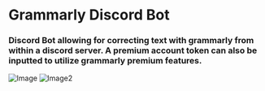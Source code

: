# Grammarly Discord Bot
### Discord Bot allowing for correcting text with grammarly from within a discord server. A premium account token can also be inputted to utilize grammarly premium features.

![Image](https://i.imgur.com/5jXAxOo.png)
![Image2](https://i.imgur.com/8MF76c2.png)